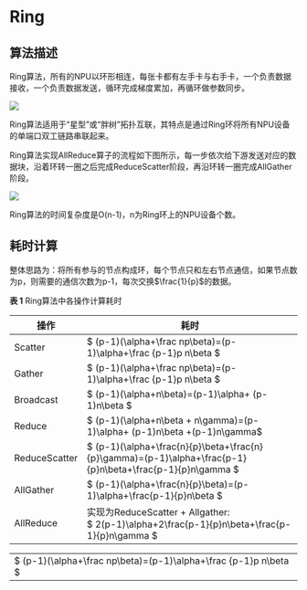 # Ring

## 算法描述

Ring算法，所有的NPU以环形相连，每张卡都有左手卡与右手卡，一个负责数据接收，一个负责数据发送，循环完成梯度累加，再循环做参数同步。

![](figures/ring.png)

Ring算法适用于“星型”或“胖树”拓扑互联，其特点是通过Ring环将所有NPU设备的单端口双工链路串联起来。

Ring算法实现AllReduce算子的流程如下图所示，每一步依次给下游发送对应的数据块，沿着环转一圈之后完成ReduceScatter阶段，再沿环转一圈完成AllGather阶段。

![](figures/AllReduce_Ring.png)

Ring算法的时间复杂度是O\(n-1\)，n为Ring环上的NPU设备个数。

## 耗时计算

整体思路为：将所有参与的节点构成环，每个节点只和左右节点通信，如果节点数为p，则需要的通信次数为p-1，每次交换$\frac{1}{p}$的数据。

**表 1**  Ring算法中各操作计算耗时

| 操作          | 耗时                                                         |
| ------------- | ------------------------------------------------------------ |
| Scatter       | $ (p-1)(\alpha+\frac np\beta)=(p-1)\alpha+\frac {p-1}p n\beta $  |
| Gather        | $ (p-1)(\alpha+\frac np\beta)=(p-1)\alpha+\frac {p-1}p n\beta $     |
| Broadcast     | $ (p-1)(\alpha+n\beta)=(p-1)\alpha+ (p-1)n\beta $    |
| Reduce     | $ (p-1)(\alpha+n\beta + n\gamma)=(p-1)\alpha+ (p-1)n\beta +(p-1)n\gamma$                                        |
|  ReduceScatter |  $ (p-1)(\alpha+\frac{n}{p}\beta+\frac{n}{p}\gamma)=(p-1)\alpha+\frac{p-1}{p}n\beta+\frac{p-1}{p}n\gamma $  |
|  AllGather    | $ (p-1)(\alpha+\frac{n}{p}\beta)=(p-1)\alpha+\frac{p-1}{p}n\beta $  |
| AllReduce     | 实现为ReduceScatter +  Allgather: <br> $ 2(p-1)\alpha+2\frac{p-1}{p}n\beta+\frac{p-1}{p}n\gamma $ |


<table><tr><td>$ (p-1)(\alpha+\frac np\beta)=(p-1)\alpha+\frac {p-1}p n\beta $</td></tr></table>
